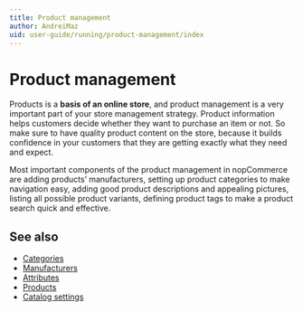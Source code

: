 ```yaml
---
title: Product management
author: AndreiMaz
uid: user-guide/running/product-management/index
---
```


# Product management

Products is a **basis of an online store**, and product management is a very important part of your store management strategy. Product information helps customers decide whether they want to purchase an item or not. So make sure to have quality product content on the store, because it builds confidence in your customers that they are getting exactly what they need and expect.

Most important components of the product management in nopCommerce are adding products’ manufacturers, setting up product categories to make navigation easy, adding good product descriptions and appealing pictures, listing all possible product variants, defining product tags to make a product search quick and effective.

## See also

* [Categories](xref:user-guide/running/product-management/categories)
* [Manufacturers](xref:user-guide/running/product-management/manufacturers)
* [Attributes](xref:user-guide/running/product-management/attributes/index)
* [Products](xref:user-guide/running/product-management/products/index)
* [Catalog settings](xref:user-guide/running/product-management/catalog-settings)